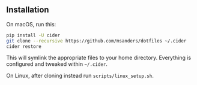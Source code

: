 ## Installation

On macOS, run this:

```sh
pip install -U cider
git clone --recursive https://github.com/msanders/dotfiles ~/.cider
cider restore
```

This will symlink the appropriate files to your home directory. Everything is
configured and tweaked within `~/.cider`.

On Linux, after cloning instead run `scripts/linux_setup.sh`.
